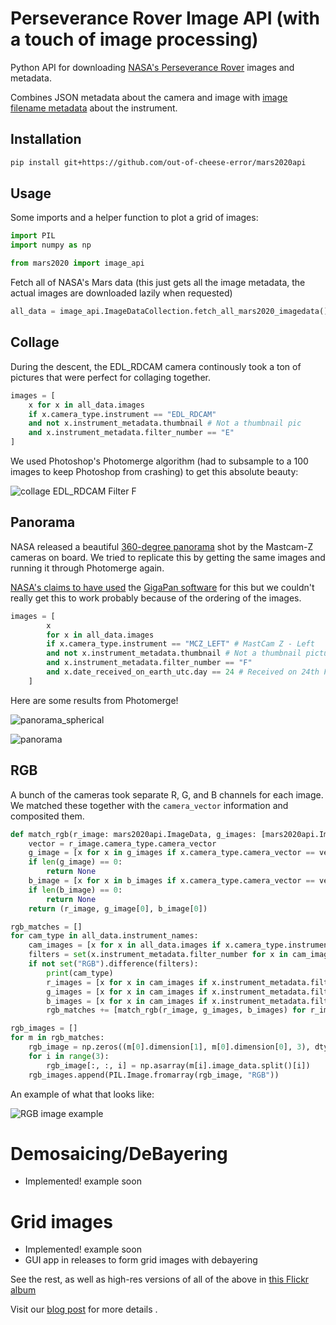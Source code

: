 # Perseverance Rover Image API (with a touch of image processing)

Python API for downloading [NASA's Perseverance Rover](https://mars.nasa.gov) images and metadata.

Combines JSON metadata about the camera and image with 
[image filename metadata](https://mastcamz.asu.edu/decoding-the-raw-publicly-released-mastcam-z-image-filenames/) about the instrument.

## Installation
```sh
pip install git+https://github.com/out-of-cheese-error/mars2020api
```

## Usage

Some imports and a helper function to plot a grid of images:

```python
import PIL
import numpy as np

from mars2020 import image_api
```

Fetch all of NASA's Mars data (this just gets all the image metadata, the actual images are downloaded lazily when requested)

```python
all_data = image_api.ImageDataCollection.fetch_all_mars2020_imagedata()
```

## Collage

During the descent, the EDL_RDCAM camera continously took a ton of pictures that were perfect for collaging together. 

```python
images = [
    x for x in all_data.images 
    if x.camera_type.instrument == "EDL_RDCAM" 
    and not x.instrument_metadata.thumbnail # Not a thumbnail pic
    and x.instrument_metadata.filter_number == "E"
]
```

We used Photoshop's Photomerge algorithm (had to subsample to a 100 images to keep Photoshop from crashing) to get this absolute beauty:

[comment]: <> (![collage EDL_RDCAM Filter E]&#40;./images/collage_EDL_RDCAM_E.png&#41;)


[comment]: <> (And similarly for `filter_number = F`:)

![collage EDL_RDCAM Filter F](./images/collage_EDL_RDCAM_F.png)
<!-- #endregion -->

## Panorama

NASA released a beautiful [360-degree panorama](https://mars.nasa.gov/resources/25640/mastcam-zs-first-360-degree-panorama/) shot by the Mastcam-Z cameras on board. We tried to replicate this by getting the same images and running it through Photomerge again.


[NASA's claims to have used](https://www.nasa.gov/offices/oct/home/tech_life_gigapan.html) the [GigaPan software](http://gigapan.com/) for this but we couldn't really get this to work probably because of the ordering of the images.

```python
images = [
        x
        for x in all_data.images
        if x.camera_type.instrument == "MCZ_LEFT" # MastCam Z - Left
        and not x.instrument_metadata.thumbnail # Not a thumbnail picture
        and x.instrument_metadata.filter_number == "F"
        and x.date_received_on_earth_utc.day == 24 # Received on 24th Feb 2021
    ]
```

Here are some results from Photomerge!

![panorama_spherical](./images/panorama_MCZ_LEFT_spherical.jpg)

![panorama](./images/panorama_MCZ_LEFT.jpg)


## RGB


A bunch of the cameras took separate R, G, and B channels for each image. We matched these together with the `camera_vector` information and composited them.

```python
def match_rgb(r_image: mars2020api.ImageData, g_images: [mars2020api.ImageData], b_images: [mars2020api.ImageData]):
    vector = r_image.camera_type.camera_vector
    g_image = [x for x in g_images if x.camera_type.camera_vector == vector]
    if len(g_image) == 0:
        return None
    b_image = [x for x in b_images if x.camera_type.camera_vector == vector]
    if len(b_image) == 0:
        return None
    return (r_image, g_image[0], b_image[0])
```

```python
rgb_matches = []
for cam_type in all_data.instrument_names:
    cam_images = [x for x in all_data.images if x.camera_type.instrument == cam_type and not x.instrument_metadata.thumbnail]
    filters = set(x.instrument_metadata.filter_number for x in cam_images)
    if not set("RGB").difference(filters):
        print(cam_type)
        r_images = [x for x in cam_images if x.instrument_metadata.filter_number == "R"]
        g_images = [x for x in cam_images if x.instrument_metadata.filter_number == "G"]
        b_images = [x for x in cam_images if x.instrument_metadata.filter_number == "B"]
        rgb_matches += [match_rgb(r_image, g_images, b_images) for r_image in r_images]

rgb_images = []
for m in rgb_matches:
    rgb_image = np.zeros((m[0].dimension[1], m[0].dimension[0], 3), dtype=np.int8)
    for i in range(3):
        rgb_image[:, :, i] = np.asarray(m[i].image_data.split()[i])
    rgb_images.append(PIL.Image.fromarray(rgb_image, "RGB"))
```

An example of what that looks like:

![RGB image example](./images/m6.png)

# Demosaicing/DeBayering

* Implemented! example soon

# Grid images

* Implemented! example soon
* GUI app in releases to form grid images with debayering

See the rest, as well as high-res versions of all of the above in [this Flickr album](https://flic.kr/s/aHsmUybm5N)

Visit our [blog post](https://out-of-cheese-error.netlify.app/perseverance) for more details .
